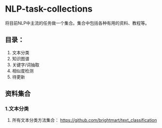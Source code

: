 # NLP-task-collections
将目前NLP中主流的任务做一个集合。集合中包括各种有用的资料、教程等。

## 目录：
1. 文本分类
2. 知识图谱
3. 关键字/词抽取
4. 相似度检测
5. 待更新

## 资料集合
### 1.文本分类
1. 所有文本分类方法集合：
  https://github.com/brightmart/text_classification
